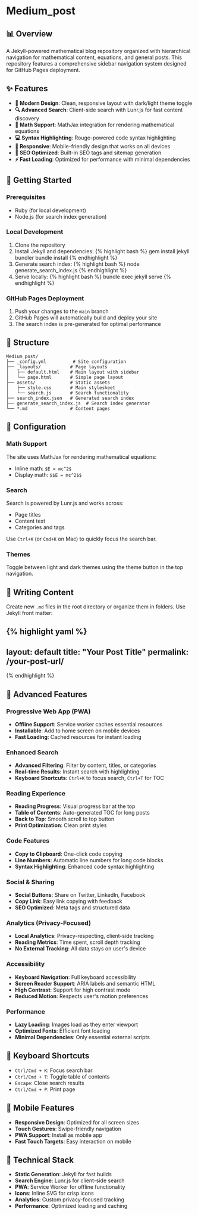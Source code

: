 # Medium_post

## 📊 Overview

A Jekyll-powered mathematical blog repository organized with hierarchical navigation for mathematical content, equations, and general posts. This repository features a comprehensive sidebar navigation system designed for GitHub Pages deployment.

## ✨ Features

- **🎨 Modern Design**: Clean, responsive layout with dark/light theme toggle
- **🔍 Advanced Search**: Client-side search with Lunr.js for fast content discovery
- **📐 Math Support**: MathJax integration for rendering mathematical equations
- **💻 Syntax Highlighting**: Rouge-powered code syntax highlighting
- **📱 Responsive**: Mobile-friendly design that works on all devices
- **🎯 SEO Optimized**: Built-in SEO tags and sitemap generation
- **⚡ Fast Loading**: Optimized for performance with minimal dependencies

## 🚀 Getting Started

### Prerequisites

- Ruby (for local development)
- Node.js (for search index generation)

### Local Development

1. Clone the repository
2. Install Jekyll and dependencies:
   {% highlight bash %}
   gem install jekyll bundler
   bundle install
   {% endhighlight %}
3. Generate search index:
   {% highlight bash %}
   node generate_search_index.js
   {% endhighlight %}
4. Serve locally:
   {% highlight bash %}
   bundle exec jekyll serve
   {% endhighlight %}

### GitHub Pages Deployment

1. Push your changes to the `main` branch
2. GitHub Pages will automatically build and deploy your site
3. The search index is pre-generated for optimal performance

## 📁 Structure

```
Medium_post/
├── _config.yml          # Site configuration
├── _layouts/           # Page layouts
│   ├── default.html    # Main layout with sidebar
│   └── page.html       # Simple page layout
├── assets/             # Static assets
│   ├── style.css       # Main stylesheet
│   └── search.js       # Search functionality
├── search_index.json   # Generated search index
├── generate_search_index.js  # Search index generator
└── *.md                # Content pages
```

## 🔧 Configuration

### Math Support

The site uses MathJax for rendering mathematical equations:

- Inline math: `$E = mc^2$`
- Display math: `$$E = mc^2$$`

### Search

Search is powered by Lunr.js and works across:
- Page titles
- Content text
- Categories and tags

Use `Ctrl+K` (or `Cmd+K` on Mac) to quickly focus the search bar.

### Themes

Toggle between light and dark themes using the theme button in the top navigation.

## 📝 Writing Content

Create new `.md` files in the root directory or organize them in folders. Use Jekyll front matter:

{% highlight yaml %}
---
layout: default
title: "Your Post Title"
permalink: /your-post-url/
---
{% endhighlight %}

## 🚀 Advanced Features

### Progressive Web App (PWA)
- **Offline Support**: Service worker caches essential resources
- **Installable**: Add to home screen on mobile devices
- **Fast Loading**: Cached resources for instant loading

### Enhanced Search
- **Advanced Filtering**: Filter by content, titles, or categories
- **Real-time Results**: Instant search with highlighting
- **Keyboard Shortcuts**: `Ctrl+K` to focus search, `Ctrl+T` for TOC

### Reading Experience
- **Reading Progress**: Visual progress bar at the top
- **Table of Contents**: Auto-generated TOC for long posts
- **Back to Top**: Smooth scroll to top button
- **Print Optimization**: Clean print styles

### Code Features
- **Copy to Clipboard**: One-click code copying
- **Line Numbers**: Automatic line numbers for long code blocks
- **Syntax Highlighting**: Enhanced code syntax highlighting

### Social & Sharing
- **Social Buttons**: Share on Twitter, LinkedIn, Facebook
- **Copy Link**: Easy link copying with feedback
- **SEO Optimized**: Meta tags and structured data

### Analytics (Privacy-Focused)
- **Local Analytics**: Privacy-respecting, client-side tracking
- **Reading Metrics**: Time spent, scroll depth tracking
- **No External Tracking**: All data stays on user's device

### Accessibility
- **Keyboard Navigation**: Full keyboard accessibility
- **Screen Reader Support**: ARIA labels and semantic HTML
- **High Contrast**: Support for high contrast mode
- **Reduced Motion**: Respects user's motion preferences

### Performance
- **Lazy Loading**: Images load as they enter viewport
- **Optimized Fonts**: Efficient font loading
- **Minimal Dependencies**: Only essential external scripts

## 🎯 Keyboard Shortcuts

- `Ctrl/Cmd + K`: Focus search bar
- `Ctrl/Cmd + T`: Toggle table of contents
- `Escape`: Close search results
- `Ctrl/Cmd + P`: Print page

## 📱 Mobile Features

- **Responsive Design**: Optimized for all screen sizes
- **Touch Gestures**: Swipe-friendly navigation
- **PWA Support**: Install as mobile app
- **Fast Touch Targets**: Easy interaction on mobile

## 🔧 Technical Stack

- **Static Generation**: Jekyll for fast builds
- **Search Engine**: Lunr.js for client-side search
- **PWA**: Service Worker for offline functionality
- **Icons**: Inline SVG for crisp icons
- **Analytics**: Custom privacy-focused tracking
- **Performance**: Optimized loading and caching
